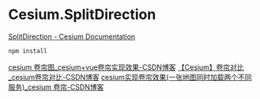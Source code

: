 # Cesium.SplitDirection


[SplitDirection - Cesium Documentation](https://cesium.com/learn/cesiumjs/ref-doc/global.html?classFilter=SplitDirection#SplitDirection)


``` bash
npm install
```





[cesium 卷帘图_cesium+vue卷帘实现效果-CSDN博客](https://blog.csdn.net/weixin_46054156/article/details/132671982)
[【Cesium】卷帘对比_cesium卷帘对比-CSDN博客](https://blog.csdn.net/cjsnyxz/article/details/132742311)
[cesium实现卷帘效果(一张地图同时加载两个不同服务)_cesium 卷帘-CSDN博客](https://blog.csdn.net/m0_55766628/article/details/131938156)